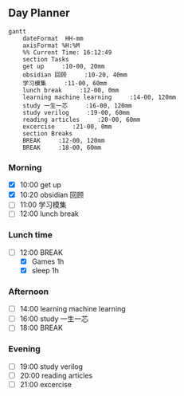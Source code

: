## Day Planner
```mermaid
gantt
    dateFormat  HH-mm
    axisFormat %H:%M
    %% Current Time: 16:12:49
    section Tasks
    get up     :10-00, 20mm
    obsidian 回顾     :10-20, 40mm
    学习模集     :11-00, 60mm
    lunch break     :12-00, 0mm
    learning machine learning     :14-00, 120mm
    study 一生一芯     :16-00, 120mm
    study verilog     :19-00, 60mm
    reading articles     :20-00, 60mm
    excercise     :21-00, 0mm
    section Breaks
    BREAK     :12-00, 120mm
    BREAK     :18-00, 60mm
```

### Morning
- [x] 10:00 get up
- [x] 10:20 obsidian 回顾
- [ ] 11:00 学习模集
- [ ] 12:00 lunch break

### Lunch time
- [ ] 12:00 BREAK
	- [x] Games 1h
	- [x] sleep 1h

### Afternoon
- [ ] 14:00 learning machine learning
- [ ] 16:00 study 一生一芯
- [ ] 18:00 BREAK

### Evening
- [ ] 19:00 study verilog
- [ ] 20:00 reading articles
- [ ] 21:00 excercise
